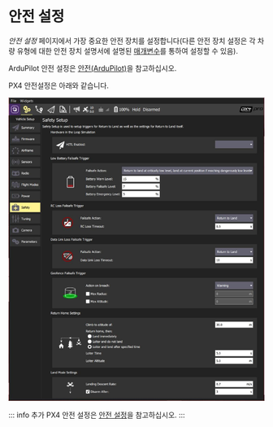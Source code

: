 # 안전 설정

_안전 설정_ 페이지에서 가장 중요한 안전 장치를 설정합니다(다른 안전 장치 설정은 각 차량 유형에 대한 안전 장치 설명서에 설명된 [매개변수](../setup_view/parameters.md)를 통하여 설정할 수 있음).

ArduPilot 안전 설정은 [안전(ArduPilot)](../setup_view/safety_ardupilot.md)을 참고하십시오.

PX4 안전설정은 아래와 같습니다.

![안전 설정 - PX4](../../../assets/setup/px4_safety.jpg)

::: info
추가 PX4 안전 설정은 [안전 설정](https://docs.px4.io/en/config/safety.html)을 참고하십시오.
:::
